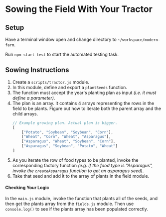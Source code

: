 # Sowing the Field With Your Tractor

## Setup

Have a terminal window open and change directory to `~/workspace/modern-farm`.

Run `npm start test` to start the automated testing task.

## Sowing Instructions

1. Create a `scripts/tractor.js` module.
1. In this module, define and export a `plantSeeds` function.
1. The function must accept the year's planting plan as input _(i.e. it must define a parameter)_.
1. The plan is an array. It contains 4 arrays representing the rows in the field to be plants. Figure out how to iterate both the parent array and the child arrays.
    ```js
    // Example growing plan. Actual plan is bigger.
    [
        ["Potato", "Soybean", "Soybean", "Corn"],
        ["Wheat", "Corn", "Wheat", "Asparagus"],
        ["Asparagus", "Wheat", "Soybean", "Corn"],
        ["Asparagus", "Soybean", "Potato", "Wheat"]
    ]
    ```
1. As you iterate the row of food types to be planted, invoke the corresponding factory function _(e.g. if the food type is "Asparagus", invoke the `createAsparagus` function to get an asparagus seed)_.
1. Take that seed and add it to the array of plants in the field module.

#### Checking Your Logic

In the `main.js` module, invoke the function that plants all of the seeds, and then get the plants array from the `fields.js` module. Then use `console.log()` to see if the plants array has been populated correctly.